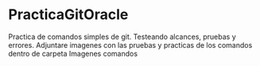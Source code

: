 # PracticaGitOracle
Practica de comandos simples de git. Testeando alcances, pruebas y errores.
Adjuntare imagenes con las pruebas y practicas de los comandos dentro de carpeta Imagenes comandos
